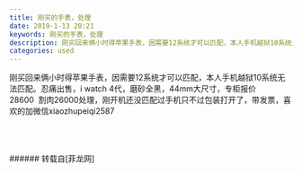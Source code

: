 ```yaml
---
title: 刚买的手表，处理
date: 2019-1-13 20:21
keywords: 刚买的手表，处理
description: 刚买回来俩小时得苹果手表，因需要12系统才可以匹配，本人手机越狱10系统无法匹配。忍痛出售，i watch 4代，磨砂全黑，44mm大尺寸，专柜报价28600  割肉26000处理，刚开机还没匹配过手机只不过包装打开了，带发票，喜欢的加微信xiaozhupeiqi2587  
categories: used
---
```

<td class="t_f" id="postmessage_2684748">

刚买回来俩小时得苹果手表，因需要12系统才可以匹配，本人手机越狱10系统无法匹配。忍痛出售，i watch 4代，磨砂全黑，44mm大尺寸，专柜报价28600  割肉26000处理，刚开机还没匹配过手机只不过包装打开了，带发票，喜欢的加微信xiaozhupeiqi2587  <br/>
<img alt="" border="0" class="zoom" data-cf-modified-abf89cb217e3a351eff13236-="" file="http://www.flw.ph/data/appbyme/upload/image/201901/13/9hMmDtYlRP5p.jpg" id="aimg_a90RH" lazyloadthumb="1" onclick="" onmouseover="" src="http://www.flw.ph/data/appbyme/upload/image/201901/13/9hMmDtYlRP5p.jpg"/><br/>
<br/>
<img alt="" border="0" class="zoom" data-cf-modified-abf89cb217e3a351eff13236-="" file="http://www.flw.ph/data/appbyme/upload/image/201901/13/RRa5JtNzHzR6.jpg" id="aimg_Cbf8R" lazyloadthumb="1" onclick="" onmouseover="" src="http://www.flw.ph/data/appbyme/upload/image/201901/13/RRa5JtNzHzR6.jpg"/><br/>
<br/>
<img alt="" border="0" class="zoom" data-cf-modified-abf89cb217e3a351eff13236-="" file="http://www.flw.ph/data/appbyme/upload/image/201901/13/yH1GXB5iEYzb.jpg" id="aimg_UGNz5" lazyloadthumb="1" onclick="" onmouseover="" src="http://www.flw.ph/data/appbyme/upload/image/201901/13/yH1GXB5iEYzb.jpg"/><br/>
<br/>
</td>
###### 转载自[菲龙网]